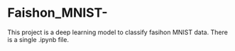 # Faishon_MNIST-
This project is a deep learning model to classify fasihon MNIST data.
There is a single .ipynb file.
